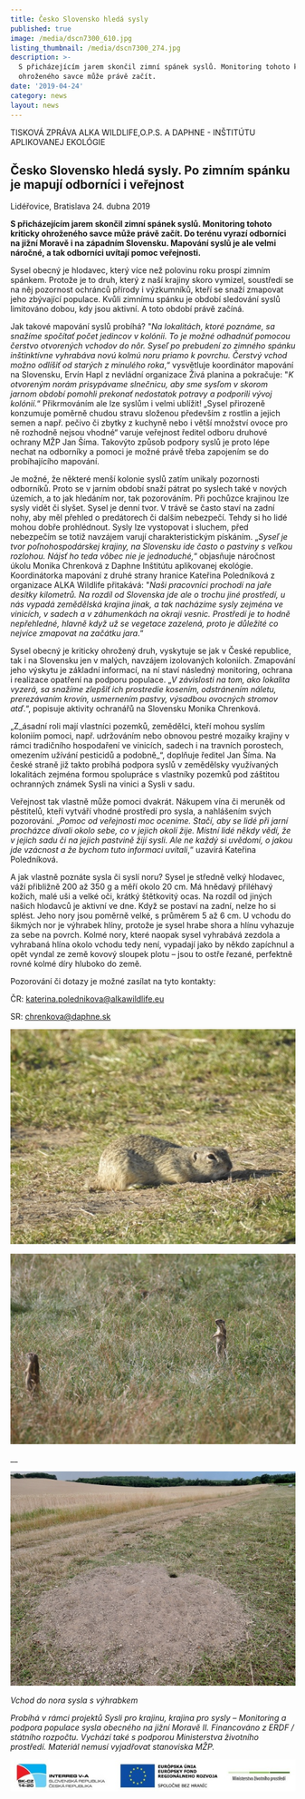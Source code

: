 ```yaml
---
title: Česko Slovensko hledá sysly
published: true
image: /media/dscn7300_610.jpg
listing_thumbnail: /media/dscn7300_274.jpg
description: >-
  S přicházejícím jarem skončil zimní spánek syslů. Monitoring tohoto kriticky
  ohroženého savce může právě začít. 
date: '2019-04-24'
category: news
layout: news
---
```

TISKOVÁ ZPRÁVA ALKA WILDLIFE,O.P.S. A DAPHNE - INŠTITÚTU APLIKOVANEJ EKOLÓGIE

## Česko Slovensko hledá sysly. Po zimním spánku je mapují odborníci i veřejnost

Lidéřovice, Bratislava 24. dubna 2019 

**S přicházejícím jarem skončil zimní spánek syslů. Monitoring tohoto kriticky ohroženého savce může právě začít. Do terénu vyrazí odborníci na jižní Moravě i na západním Slovensku. Mapování syslů je ale velmi náročné, a tak odborníci uvítají pomoc veřejnosti.** 

Sysel obecný je hlodavec, který více než polovinu roku prospí zimním spánkem. Protože je to druh, který z naší krajiny skoro vymizel, soustředí se na něj pozornost ochránců přírody i výzkumníků, kteří se snaží zmapovat jeho zbývající populace. Kvůli zimnímu spánku je období sledování syslů limitováno dobou, kdy jsou aktivní. A toto období právě začíná. 

Jak takové mapování syslů probíhá? "_Na lokalitách, ktoré poznáme, sa snažíme spočítať počet jedincov v kolónii. To je možné odhadnúť pomocou čerstvo otvorených vchodov do nôr. Syseľ po prebudení zo zimného spánku inštinktívne vyhrabáva novú kolmú noru priamo k povrchu. Čerstvý vchod možno odlíšiť od starých z minulého roka_,“ vysvětluje koordinátor mapování na Slovensku, Ervín Hapl z nevládní organizace Živá planina a pokračuje: "_K otvoreným norám prisypávame slnečnicu, aby sme sysľom v skorom jarnom období pomohli prekonať nedostatok potravy a podporili vývoj kolónií._“ Přikrmováním ale lze syslům i velmi ublížit! „Sysel přirozeně konzumuje poměrně chudou stravu složenou především z rostlin a jejich semen a např. pečivo či zbytky z kuchyně nebo i větší množství ovoce pro ně rozhodně nejsou vhodné“ varuje veřejnost ředitel odboru druhové ochrany MŽP Jan Šíma. Takovýto způsob podpory syslů je proto lépe nechat na odborníky a pomoci je možné právě třeba zapojením se do probíhajícího mapování.  

Je možné, že některé menší kolonie syslů zatím unikaly pozornosti odborníků. Proto se v jarním období snaží pátrat po syslech také v nových územích, a to jak hledáním nor, tak pozorováním. Při pochůzce krajinou lze sysly vidět či slyšet. Sysel je denní tvor. V trávě se často staví na zadní nohy, aby měl přehled o predátorech či dalším nebezpečí. Tehdy si ho lidé mohou dobře prohlédnout. Sysly lze vystopovat i sluchem, před nebezpečím se totiž navzájem varují charakteristickým pískáním. „_Syseľ je tvor poľnohospodárskej krajiny, na Slovensku ide často o pastviny s veľkou rozlohou. Nájsť ho teda vôbec nie je jednoduché,_“ objasňuje náročnost úkolu Monika Chrenková z Daphne Inštitútu aplikovanej ekológie. Koordinátorka mapování z druhé strany hranice Kateřina Poledníková z organizace ALKA Wildlife přitakává: "_Naši pracovníci prochodí na jaře desítky kilometrů. Na rozdíl od Slovenska jde ale o trochu jiné prostředí, u nás vypadá zemědělská krajina jinak, a tak nacházíme sysly zejména ve vinicích, v sadech a v záhumenkách na okraji vesnic. Prostředí je to hodně nepřehledné, hlavně když už se vegetace zazelená, proto je důležité co nejvíce zmapovat na začátku jara_.“ 

Sysel obecný je kriticky ohrožený druh, vyskytuje se jak v České republice, tak i na Slovensku jen v malých, navzájem izolovaných koloniích. Zmapování jeho výskytu je základní informací, na ní staví následný monitoring, ochrana i realizace opatření na podporu  populace. „_V závislosti na tom, ako lokalita vyzerá, sa snažíme zlepšiť ich prostredie kosením, odstránením náletu, prerezávaním krovín, usmernením pastvy, výsadbou ovocných stromov atď_.“, popisuje aktivity ochranářů na Slovensku Monika Chrenková. 

„Z_ásadní roli mají vlastníci pozemků, zemědělci, kteří mohou syslím koloniím pomoci, např. udržováním nebo obnovou pestré mozaiky krajiny v rámci tradičního hospodaření ve vinicích, sadech i na travních porostech, omezením užívání pesticidů a podobně_“, doplňuje ředitel Jan Šíma. Na české straně již takto probíhá podpora syslů v zemědělsky využívaných lokalitách zejména formou spolupráce s vlastníky pozemků pod záštitou ochranných známek Sysli na vinici a Sysli v sadu. 

Veřejnost tak vlastně může pomoci dvakrát. Nákupem vína či meruněk od pěstitelů, kteří vytváří vhodné prostředí pro sysla, a nahlášením svých pozorování. „_Pomoc od veřejnosti moc oceníme. Stačí, aby se lidé při jarní procházce dívali okolo sebe, co v jejich okolí žije. Místní lidé někdy vědí, že v jejich sadu či na jejich pastvině žijí sysli. Ale ne každý si uvědomí, o jakou jde vzácnost a že bychom tuto informaci uvítali_,“ uzavírá Kateřina Poledníková. 

A jak vlastně poznáte sysla či syslí noru? Sysel je středně velký hlodavec, váží přibližně 200 až 350 g a měří okolo 20 cm. Má hnědavý přiléhavý kožich, malé uši a velké oči, krátký štětkovitý ocas. Na rozdíl od jiných našich hlodavců je aktivní ve dne. Když se postaví na zadní, nelze ho si splést. Jeho nory jsou poměrně velké, s průměrem 5 až 6 cm. U vchodu do šikmých nor je výhrabek hlíny, protože je sysel hrabe shora a hlínu vyhazuje za sebe na povrch. Kolmé nory, které naopak sysel vyhrabává zezdola a vyhrabaná hlína okolo vchodu tedy není, vypadají jako by někdo zapíchnul a opět vyndal ze země kovový sloupek plotu – jsou to ostře řezané, perfektně rovné kolmé díry hluboko do země. 

Pozorování či dotazy je možné zasílat na tyto kontakty: 

ČR: katerina.polednikova@alkawildlife.eu 

SR: chrenkova@daphne.sk

![sysel obecný](/media/dscn2749_610.jpg "sysel obecný")

![Dva panáčkující sysli v trávě](/media/img_8253_610.jpg "sysel obecný")

__

![Nora sysla s výhrabkem](/media/DSCN0142_610.JPG "Nora sysla s výhrabkem")

_Vchod do nora sysla s výhrabkem_

_Probíhá v rámci projektů Sysli pro krajinu, krajina pro sysly – Monitoring a podpora populace sysla obecného na jižní Moravě II. Financováno z ERDF / státního rozpočtu. Vychází také s podporou Ministerstva životního prostředí. Materiál nemusí vyjadřovat stanoviska MŽP._

![](/media/logo_irrva-a-mzp_lezato_610.jpg)
